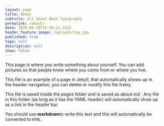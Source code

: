 ```yaml
---
layout: page
title: About
subtitle: All about Book Typography
permalink: /about/
date: 2020-06-29T15:36:12.231Z
header_feature_image: /uploads/log.jpg
published: true
tags: null
description: null
show: false
---
```


This page is where you write something about yourself. You can add pictures so that people know where you come from or where you live.

This file is an example of a page in Jekyll, that automatically shows up in the header navigation, you can delete or modify this file freely.

This file is saved inside the _pages_ folder and is saved as _about.md_ . Any file in this folder (as long as it has  the YAML header) will automatically show up as a link in the header bar.

You should use **markdown**to write this text and this will automatically be converted to `HTML`.
